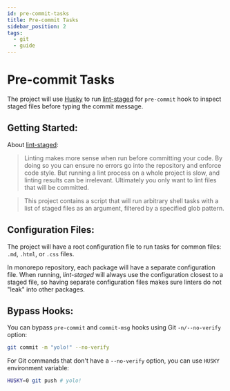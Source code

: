 ```yaml
---
id: pre-commit-tasks
title: Pre-commit Tasks
sidebar_position: 2
tags:
  - git
  - guide
---
```


# Pre-commit Tasks

The project will use [Husky](https://typicode.github.io/husky/#/) to run
[lint-staged](https://github.com/okonet/lint-staged) for `pre-commit` hook to
inspect staged files before typing the commit message.

## Getting Started:

About [lint-staged](https://github.com/okonet/lint-staged):

> Linting makes more sense when run before committing your code. By doing so you
> can ensure no errors go into the repository and enforce code style. But
> running a lint process on a whole project is slow, and linting results can be
> irrelevant. Ultimately you only want to lint files that will be committed.

> This project contains a script that will run arbitrary shell tasks with a list
> of staged files as an argument, filtered by a specified glob pattern.

## Configuration Files:

The project will have a root configuration file to run tasks for common files:
`.md`, `.html`, or `.css` files.

In monorepo repository, each package will have a separate configuration file. When running, _lint-staged_ will always use the configuration closest to a staged file, so having separate configuration files makes sure linters do not "leak" into other packages.

## Bypass Hooks:

You can bypass `pre-commit` and `commit-msg` hooks using Git `-n/--no-verify`
option:

```bash
git commit -m "yolo!" --no-verify
```

For Git commands that don't have a `--no-verify` option, you can use `HUSKY`
environment variable:

```bash
HUSKY=0 git push # yolo!
```
